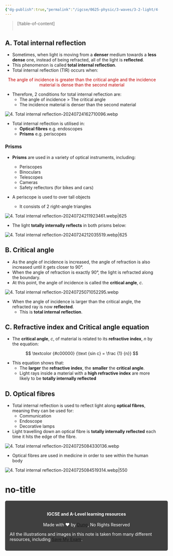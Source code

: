 ```yaml
---
{"dg-publish":true,"permalink":"/igcse/0625-physic/3-waves/3-2-light/4-total-internal-reflection/"}
---
```


> [!table-of-content]
> ```table-of-contents
> ```

## A. Total internal reflection
- Sometimes, when light is moving from a **denser** medium towards a **less dense** one, instead of being refracted, all of the light is **reflected**.
- This phenomenon is called **total internal reflection**.
- Total internal reflection (TIR) occurs when:

<center style="color: #c00000">The angle of incidence is greater than the critical angle and the incidence material is dense than the second material</center>

- Therefore, 2 conditions for total internal reflection are:
	- The angle of incidence > The critical angle
	- The incidence material is denser than the second material

![4. Total internal reflection-20240724162710096.webp](/img/user/IGCSE/0625%20-%20Physic/3.%20Waves/3.2.%20Light/Resources/4.%20Total%20internal%20reflection-20240724162710096.webp)
- Total internal reflection is utilised in:
    - **Optical fibres** e.g. endoscopes
    - **Prisms** e.g. periscopes

### Prisms
- **Prisms** are used in a variety of optical instruments, including:
	- Periscopes
	- Binoculars
	- Telescopes
	- Cameras
	- Safety reflectors (for bikes and cars)

- A periscope is used to over tall objects
	- It consists of 2 right-angle triangles

![4. Total internal reflection-20240724211923461.webp|625](/img/user/IGCSE/0625%20-%20Physic/3.%20Waves/3.2.%20Light/Resources/4.%20Total%20internal%20reflection-20240724211923461.webp)

- The light **totally internally reflects** in both prisms below:

![4. Total internal reflection-20240724212035519.webp|625](/img/user/IGCSE/0625%20-%20Physic/3.%20Waves/3.2.%20Light/Resources/4.%20Total%20internal%20reflection-20240724212035519.webp)

## B. Critical angle
- As the angle of incidence is increased, the angle of refraction is also increased until it gets closer to 90°.
- When the angle of refraction is exactly 90°, the light is refracted along the boundary.
- At this point, the angle of incidence is called the **critical angle**, *c*.

![4. Total internal reflection-20240725071052295.webp](/img/user/IGCSE/0625%20-%20Physic/3.%20Waves/3.2.%20Light/Resources/4.%20Total%20internal%20reflection-20240725071052295.webp)

- When the angle of incidence is larger than the critical angle, the refracted ray is now **reflected**.
	- This is **total internal reflection**.

## C. Refractive index and Critical angle equation
- The **critical angle**, *c*, of material is related to its **refractive index**, *n* by the equation:

$$
\textcolor {#c00000} {\text {sin c} = \frac {1} {n}}
$$

- This equation shows that:
	- The **larger** the **refractive index**, the **smaller** the **critical angle**.
	- Light rays inside a material with a **high refractive index** are more likely to be **totally internally reflected**

## D. Optical fibres
- Total internal reflection is used to reflect light along **optical fibres**, meaning they can be used for:
	- Communication
	- Endoscope
	- Decorative lamps
- Light travelling down an optical fibre is **totally internally reflected** each time it hits the edge of the fibre.

![4. Total internal reflection-20240725084330136.webp](/img/user/IGCSE/0625%20-%20Physic/3.%20Waves/3.2.%20Light/Resources/4.%20Total%20internal%20reflection-20240725084330136.webp)

- Optical fibres are used in medicine in order to see within the human body

![4. Total internal reflection-20240725084519314.webp|550](/img/user/IGCSE/0625%20-%20Physic/3.%20Waves/3.2.%20Light/Resources/4.%20Total%20internal%20reflection-20240725084519314.webp)



<div class="transclusion internal-embed is-loaded"><div class="markdown-embed">

<div class="markdown-embed-title">

# no-title

</div>



<div style="background-color: #404040; padding:15px; border-radius: 5px; color: #fff; width: 100%">
<h4 style="text-align: center">IGCSE and A-Level learning resources</h4>
<p style="text-align: center">Made with ♥ by <a href="https://www.facebook.com/luong.tuandung.3/" target="_blank">Dung</a>, No Rights Reserved</p>
<p>All the illustrations and images in this note is taken from many different resources, including <a href="https://www.savemyexams.com/" target="_blank">Save My Exam</a>.</p>
</div>

</div></div>
